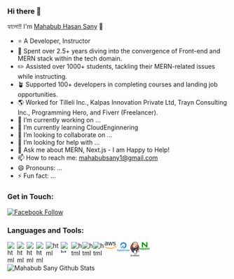 ### Hi there 👋

হ্যালো!! I'm [Mahabub Hasan Sany][sany_linkedIn] 👋

- ⭐️ A Developer, Instructor
- 👤 Spent over 2.5+ years diving into the convergence of Front-end and MERN stack within the tech domain.
- ✏️ Assisted over 1000+ students, tackling their MERN-related issues while instructing.
- 🪴 Supported 100+ developers in completing courses and landing job opportunities.
- 🌎 Worked for Tilleli Inc., Kalpas Innovation Private Ltd, Trayn Consulting Inc., Programming Hero, and Fiverr (Freelancer).
- 🔭 I’m currently working on ...
- 🌱 I’m currently learning CloudEnginnering
- 👯 I’m looking to collaborate on ...
- 🤔 I’m looking for help with ...
- 💬 Ask me about MERN, Next.js - I am Happy to Help!
- 📫 How to reach me: mahabubsany1@gmail.com
- 😄 Pronouns: ...
- ⚡ Fun fact: ...

### Get in Touch:

[![Facebook Follow](https://img.shields.io/badge/%20-Follow-black?color=14171A&labelColor=1976d2&logo=facebook&logoColor=ffffff)](https://www.facebook.com/mahabub.sunny.904)

### Languages and Tools:
<a href="https://github.com/prosany">
    <img align="left" alt="html" width="22px" title="Visual Studio Code" src= "https://raw.githubusercontent.com/prosany/prosany/main/images/visual-studio-code.svg"/>
</a>
<a href="https://github.com/prosany">
    <img align="left" alt="html" width="22px" title="JavaScript" src= "https://raw.githubusercontent.com/prosany/prosany/main/images/javascript.svg"/>
</a>
<a href="https://github.com/prosany">
    <img align="left" alt="html" width="22px" title="TypeScript" src= "https://raw.githubusercontent.com/prosany/prosany/main/images/typescript.svg"/>
</a>
<a href="https://github.com/prosany">
    <img align="left" alt="html" width="22px" title="ReactJS" src= "https://raw.githubusercontent.com/prosany/prosany/main/images/react-2.svg"/>
</a>
<a href="https://github.com/prosany">
    <img align="left" alt="html" width="34px" title="NodeJS" src= "https://raw.githubusercontent.com/prosany/prosany/main/images/nodejs.svg"/>
</a>
<a href="https://github.com/prosany">
    <img align="left" alt="html" width="24px" height="25px" title="MongoDB" src= "https://raw.githubusercontent.com/prosany/prosany/main/images/mongodb.svg"/>
</a>
<a href="https://github.com/prosany">
    <img align="left" alt="html" width="25px" title="Git" src= "https://raw.githubusercontent.com/prosany/prosany/main/images/git.svg"/>
</a>
<a href="https://github.com/prosany">
    <img align="left" alt="html" width="25px" title="Github" src= "https://raw.githubusercontent.com/prosany/prosany/main/images/github.svg"/>
</a>
<a href="https://github.com/prosany">
    <img align="left" alt="html" width="25px" title="WordPress" src= "https://raw.githubusercontent.com/prosany/prosany/main/images/wordpress.svg"/>
</a>
<a href="https://github.com/prosany">
    <img align="left" alt="html" width="28px" title="AWS" src= "https://raw.githubusercontent.com/prosany/prosany/main/images/aws-2.svg"/>
</a>
<a href="https://github.com/prosany">
    <img align="left" alt="html" width="32px" title="DigitalOcean" src= "https://raw.githubusercontent.com/prosany/prosany/main/images/digitalocean-logo.svg"/>
</a>
<a href="https://github.com/prosany">
    <img align="left" alt="html" width="20px" title="Jenkins" src= "https://raw.githubusercontent.com/prosany/prosany/main/images/jenkins-1.svg"/>
</a>
<a href="https://github.com/prosany">
    <img align="left" alt="html" width="25px" title="Nginx" src= "https://raw.githubusercontent.com/prosany/prosany/main/images/nginx-1.svg"/>
</a>

<br />
<br />
<br />
<img width="400px" alt="Mahabub Sany Github Stats"  src="https://github-readme-stats.vercel.app/api?username=prosany&show_icons=true"/>



[sany_linkedIn]: https://www.linkedin.com/in/mahabubsany